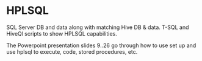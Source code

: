 # HPLSQL
SQL Server DB and data along with matching Hive DB &amp; data. T-SQL and HiveQl scripts to show HPLSQL capabilities.

The Powerpoint presentation slides 9..26 go through how to use set up and use hplsql to execute, code, stored procedures, etc. 
